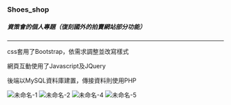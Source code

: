 <h3>Shoes_shop</h3>
<h5>資策會的個人專題（復刻國外的拍賣網站部分功能）</h5>
<hr>
<p>css套用了Bootstrap，依需求調整並改寫樣式</p>
<p>網頁互動使用了Javascript及JQuery</p>
<p>後端以MySQL資料庫建置，傳接資料則使用PHP</p>

![未命名-1](https://user-images.githubusercontent.com/78719652/118360153-fb520b00-b5b8-11eb-8afc-d91f7bac7f92.jpg)
![未命名-2](https://user-images.githubusercontent.com/78719652/118360111-c5148b80-b5b8-11eb-9adf-f39f39b448a1.jpg)
![未命名-4](https://user-images.githubusercontent.com/78719652/118359597-d2307b00-b5b6-11eb-90eb-3bb3e0c73379.jpg)
![未命名-5](https://user-images.githubusercontent.com/78719652/118359598-d492d500-b5b6-11eb-928a-3cd4a1001622.jpg)
